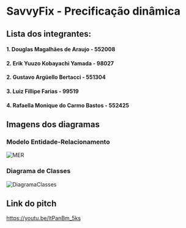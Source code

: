 # SavvyFix - Precificação dinâmica

## Lista dos integrantes:
#### 1. Douglas Magalhães de Araujo - 552008

#### 2. Erik Yuuzo Kobayachi Yamada - 98027

#### 2. Gustavo Argüello Bertacci - 551304

#### 3. Luiz Fillipe Farias - 99519

#### 4. Rafaella Monique do Carmo Bastos - 552425

## Imagens dos diagramas

### Modelo Entidade-Relacionamento
![MER](https://github.com/rafaellabastos/savvyfix-sql/assets/85761347/a36d0f6b-a951-4f37-8c4f-4aa1ee3a62ce)

### Diagrama de Classes
![DiagramaClasses](https://github.com/LuizFFarias/challenge-java-savvyfix/assets/85761347/998723f8-4e88-400a-99ff-316a347103b9)

## Link do pitch
https://youtu.be/ltPanBm_5ks <br>

